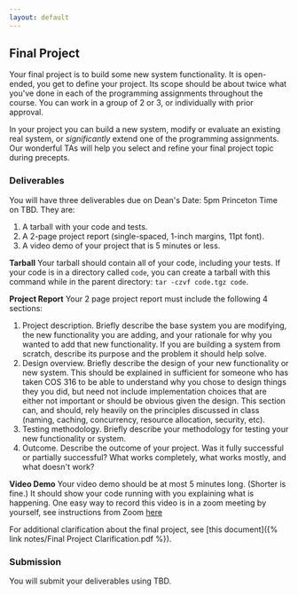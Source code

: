 ```yaml
---
layout: default
---
```


## Final Project

Your final project is to build some new system functionality. It is open-ended,
you get to define your project. Its scope should be about twice what you've done
in each of the programming assignments throughout the course. You can work in a
group of 2 or 3, or individually with prior approval.

In your project you can build a new system, modify or evaluate an existing real
system, or _significantly_ extend one of the programming assignments. Our
wonderful TAs will help you select and refine your final project topic during
precepts.

### Deliverables

You will have three deliverables due on Dean's Date: 5pm Princeton Time on TBD. They are:
1. A tarball with your code and tests.
2. A 2-page project report (single-spaced, 1-inch margins, 11pt font).
3. A video demo of your project that is 5 minutes or less.

**Tarball** Your tarball should contain all of your code, including your tests.
If your code is in a directory called `code`, you can create a tarball with this
command while in the parent directory: `tar -czvf code.tgz code`.

**Project Report**
Your 2 page project report must include the following 4 sections:
1. Project description. Briefly describe the base system you are modifying, the
   new functionality you are adding, and your rationale for why you wanted to
   add that new functionality. If you are building a system from scratch,
   describe its purpose and the problem it should help solve.
2. Design overview. Briefly describe the design of your new functionality or new
   system. This should be explained in sufficient for someone who has taken COS
   316 to be able to understand why you chose to design things they you did, but
   need not include implementation choices that are either not important or
   should be obvious given the design. This section can, and should, rely
   heavily on the principles discussed in class (naming, caching, concurrency,
   resource allocation, security, etc).
3. Testing methodology. Briefly describe your methodology for testing your new
   functionality or system.
4. Outcome. Describe the outcome of your project. Was it fully successful or
   partially successful? What works completely, what works mostly, and what
   doesn't work?

**Video Demo** Your video demo should be at most 5 minutes long. (Shorter is
fine.) It should show your code running with you explaining what is happening.
One easy way to record this video is in a zoom meeting by yourself, see
instructions from Zoom
[here](https://support.zoom.us/hc/en-us/articles/201362473-Local-recording)

For additional clarification about the final project, see [this document]({% link notes/Final Project Clarification.pdf %}).

### Submission

You will submit your deliverables using TBD.

